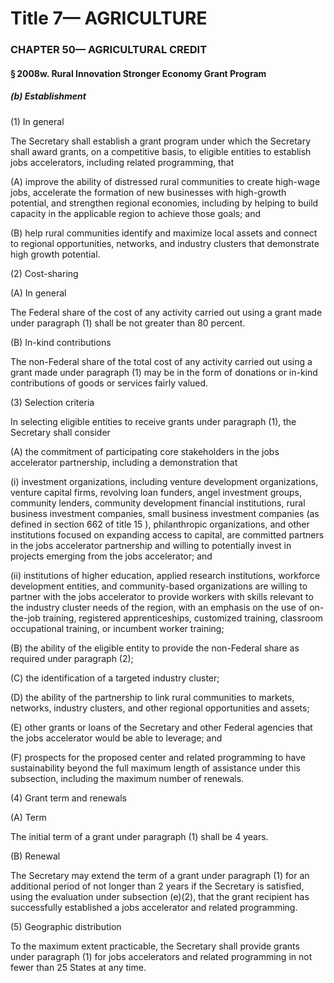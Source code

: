 
# Title 7— AGRICULTURE
### CHAPTER 50— AGRICULTURAL CREDIT
#### § 2008w. Rural Innovation Stronger Economy Grant Program
##### (b) Establishment

(1) In general

The Secretary shall establish a grant program under which the Secretary shall award grants, on a competitive basis, to eligible entities to establish jobs accelerators, including related programming, that

(A) improve the ability of distressed rural communities to create high-wage jobs, accelerate the formation of new businesses with high-growth potential, and strengthen regional economies, including by helping to build capacity in the applicable region to achieve those goals; and

(B) help rural communities identify and maximize local assets and connect to regional opportunities, networks, and industry clusters that demonstrate high growth potential.

(2) Cost-sharing

(A) In general

The Federal share of the cost of any activity carried out using a grant made under paragraph (1) shall be not greater than 80 percent.

(B) In-kind contributions

The non-Federal share of the total cost of any activity carried out using a grant made under paragraph (1) may be in the form of donations or in-kind contributions of goods or services fairly valued.

(3) Selection criteria

In selecting eligible entities to receive grants under paragraph (1), the Secretary shall consider

(A) the commitment of participating core stakeholders in the jobs accelerator partnership, including a demonstration that

(i) investment organizations, including venture development organizations, venture capital firms, revolving loan funders, angel investment groups, community lenders, community development financial institutions, rural business investment companies, small business investment companies (as defined in section 662 of title 15 ), philanthropic organizations, and other institutions focused on expanding access to capital, are committed partners in the jobs accelerator partnership and willing to potentially invest in projects emerging from the jobs accelerator; and

(ii) institutions of higher education, applied research institutions, workforce development entities, and community-based organizations are willing to partner with the jobs accelerator to provide workers with skills relevant to the industry cluster needs of the region, with an emphasis on the use of on-the-job training, registered apprenticeships, customized training, classroom occupational training, or incumbent worker training;

(B) the ability of the eligible entity to provide the non-Federal share as required under paragraph (2);

(C) the identification of a targeted industry cluster;

(D) the ability of the partnership to link rural communities to markets, networks, industry clusters, and other regional opportunities and assets;

(E) other grants or loans of the Secretary and other Federal agencies that the jobs accelerator would be able to leverage; and

(F) prospects for the proposed center and related programming to have sustainability beyond the full maximum length of assistance under this subsection, including the maximum number of renewals.

(4) Grant term and renewals

(A) Term

The initial term of a grant under paragraph (1) shall be 4 years.

(B) Renewal

The Secretary may extend the term of a grant under paragraph (1) for an additional period of not longer than 2 years if the Secretary is satisfied, using the evaluation under subsection (e)(2), that the grant recipient has successfully established a jobs accelerator and related programming.

(5) Geographic distribution

To the maximum extent practicable, the Secretary shall provide grants under paragraph (1) for jobs accelerators and related programming in not fewer than 25 States at any time.
